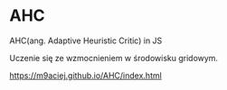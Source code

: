 # AHC
AHC(ang. Adaptive Heuristic Critic) in JS

Uczenie się ze wzmocnieniem w środowisku gridowym.

https://m9aciej.github.io/AHC/index.html

